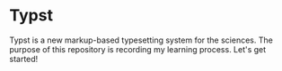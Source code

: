 # Typst
Typst is a new markup-based typesetting system for the sciences. The purpose of this repository is recording my learning process. Let's get started!
